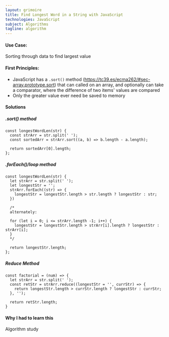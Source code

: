 ```yaml
---
layout: grimoire
title: Find Longest Word in a String with JavaScript
technologies: JavaScript
subject: Algorithms
tagline: algorithm
---
```


#### Use Case:
Sorting through data to find largest value
#### First Principles:
* JavaScript has a `.sort()` method (https://tc39.es/ecma262/#sec-array.prototype.sort) that can called on an array, and optionally can take a comparator, where the difference of two items' values are compared
* Only the greater value ever need be saved to memory
#### Solutions
##### .sort() method
```
const longestWordLen(str) {
  const strArr = str.split(' ');
  const sortedArr = strArr.sort((a, b) => b.length - a.length);

  return sortedArr[0].length;
};
```
##### .forEach()/loop method
```
const longestWordLen(str) {
  let strArr = str.split(' ');
  let longestStr = '';
  strArr.forEach((str) => {
    longestStr = longestStr.length > str.length ? longestStr : str;
  })

  /*
  alternately:

  for (let i = 0; i <= strArr.length -1; i++) {
    longestStr = longestStr.length > strArr[i].length ? longestStr : strArr[i];
  }
  */

  return longestStr.length;
};
```
##### Reduce Method
```
const factorial = (num) => {
  let strArr = str.split(' ');
  const retStr = strArr.reduce((longestStr = '', currStr) => {
    return longestStr.length > currStr.length ? longestStr : currStr;
  }, '');

  return retStr.length;
}
```
#### Why I had to learn this
Algorithm study
